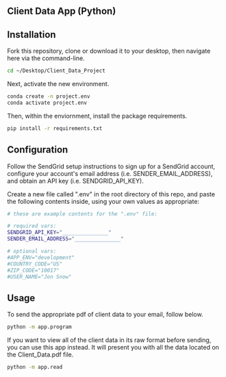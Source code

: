 ## Client Data App (Python)

## Installation 

Fork this repository, clone or download it to your desktop, then navigate here via the command-line.

```sh
cd ~/Desktop/Client_Data_Project
```

Next, activate the new environment. 

```sh
conda create -n project.env
conda activate project.env
```

Then, within the enviornment, install the package requirements. 
```sh
pip install -r requirements.txt
```

## Configuration

Follow the SendGrid setup instructions to sign up for a SendGrid account, configure your account's email address (i.e. SENDER_EMAIL_ADDRESS), and obtain an API key (i.e. SENDGRID_API_KEY).

Create a new file called ".env" in the root directory of this repo, and paste the following contents inside, using your own values as appropriate:

```sh
# these are example contents for the ".env" file:

# required vars:
SENDGRID_API_KEY="_______________"
SENDER_EMAIL_ADDRESS="_______________"

# optional vars:
#APP_ENV="development"
#COUNTRY_CODE="US"
#ZIP_CODE="10017"
#USER_NAME="Jon Snow"
```


## Usage 

To send the appropriate pdf of client data to your email, follow below. 

```sh
python -m app.program 
```

If you want to view all of the client data in its raw format before sending, you can use this app instead. 
It will present you with all the data located on the Client_Data.pdf file. 

```sh
python -m app.read
```